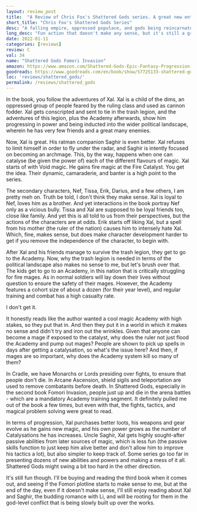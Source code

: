 ```yaml
---
layout: review_post
title:  "A Review of Chris Fox's Shattered Gods series. A great new entry into progression fantasy."
short_title: "Chris Fox's Shattered Gods Series"
desc: "A falling empire, oppressed populace, and gods being reincarnated. Fun times lie ahead."
long_desc: "Fun action that doesn't make any sense, but it's still a great read, with a strong core dynamic between Xal and Saghir."
date: 2022-01-11
categories: [reviews]
review: C
val: 34
name: "Shattered Gods Fomori Invasion"
amazon: https://www.amazon.com/Shattered-Gods-Epic-Fantasy-Progression-ebook/dp/B091QCZ75X
goodreads: https://www.goodreads.com/en/book/show/57725133-shattered-gods
loc: 'reviews/shattered_gods/'
permalink: /reviews/shattered_gods
---
```



In the book, you follow the adventures of Xal. Xal is a child of the dims, an oppressed group of people feared by the ruling class and used as cannon fodder. Xal gets conscripted and sent to tie in the trash legion, and the adventures of this legion, plus the Academy afterwards, show him progressing in power and being inducted into the wider political landscape, wherein he has very few friends and a great many enemies.

Now, Xal is great. His ratman companion Saghir is even better. Xal refuses to limit himself in order to fly under the radar, and Saghir is intently focused on becoming an archmage. This, by the way, happens when one can catalyse (be given the power of) each of the different flavours of magic. Xal starts of with Void magic. He gains fire magic at the Fire Catalyst. You get the idea. Their dynamic, camaraderie, and banter is a high point to the series. 

The secondary characters, Nef, Tissa, Erik, Darius, and a few others, I am pretty meh on. Truth be told, I don't think they make sense. Xal is loyal to Nef, loves him as a brother. And yet interactions in the book portray Nef only as a vicious bully. Tissa and Xal are supposed to be loyal friends too, close like family. And yet this is all told to us from their perspectives, but the actions of the characters are at odds. Erik starts off liking Xal, but a spell from his mother (the ruler of the nation) causes him to intensely hate Xal. Which, fine, makes sense, but does make character development harder to get if you remove the independence of the character, to begin with.

After Xal and his friends manage to survive the trash legion, they get to go to the Academy. Now, why the trash legion is needed in terms of the political landscape also makes no sense to me, but let's brush over that. The kids get to go to an Academy, in this nation that is critically struggling for fire mages. As in normal soldiers will lay down their lives without question to ensure the safety of their mages. However, the Academy features a cohort size of about a dozen (for their year level), and regular training and combat has a high casualty rate.

I don't get it.

It honestly reads like the author wanted a cool magic Academy with high stakes, so they put that in. And then they put it in a world in which it makes no sense and didn't try and iron out the wrinkles. Given that anyone can become a mage if exposed to the catalyst, why does the ruler not just flood the Academy and pump out mages? People are shown to pick up spells in days after getting a catalysation, so what's the issue here? And then, if mages are so important, why does the Academy system kill so many of them?

In Cradle, we have Monarchs or Lords presiding over fights, to ensure that people don't die. In Arcane Ascension, shield sigils and teleportation are used to remove combatants before death. In Shattered Gods, especially in the second book Fomori Invasion, people just up and die in the arena battles - which are a mandatory Academy training segment. It definitely pulled me out of the book a few times, but even with that, the fights, tactics, and magical problem solving were great to read.

In terms of progression, Xal purchases better loots, his weapons and gear evolve as he gains new magic, and his own power grows as the number of Catalysations he has increases. Uncle Saghir, Xal gets highly sought-after passive abilities from later sources of magic, which is less fun (the passive skills function to just keep him alive better and don't allow him to improve his tactics a lot), but also simpler to keep track of. Some series go too far in presenting dozens of new abilities and powers and making a mess of it all. Shattered Gods might swing a bit too hard in the other direction.

It's still fun though. I'll be buying and reading the third book when it comes out, and seeing if the Fomori plotline starts to make sense to me, but at the end of the day, even if it doesn't make sense, I'll still enjoy reading about Xal and Saghir, the budding romance with Li, and will be rooting for them in the god-level conflict that is being slowly built up over the works.